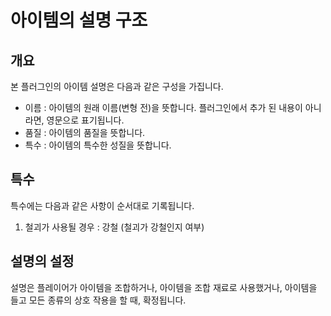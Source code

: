아이템의 설명 구조
===

개요
---
본 플러그인의 아이템 설명은 다음과 같은 구성을 가집니다.
* 이름 : 아이템의 원래 이름(변형 전)을 뜻합니다. 플러그인에서 추가 된 내용이 아니라면, 영문으로 표기됩니다.
* 품질 : 아이템의 품질을 뜻합니다.
* 특수 : 아이템의 특수한 성질을 뜻합니다.

특수
---
특수에는 다음과 같은 사항이 순서대로 기록됩니다.
1. 철괴가 사용될 경우 : 강철 (철괴가 강철인지 여부)

설명의 설정
---
설명은 플레이어가 아이템을 조합하거나, 아이템을 조합 재료로 사용했거나, 아이템을 들고 모든 종류의 상호 작용을 할 때, 확정됩니다.